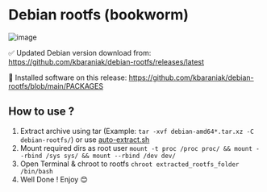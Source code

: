 # Debian rootfs (bookworm)
![image](https://user-images.githubusercontent.com/90936580/213817109-ac8c4562-de13-4582-b7c1-06d46db02a7a.png)

✅ Updated Debian version download from: https://github.com/kbaraniak/debian-rootfs/releases/latest

📑 Installed software on this release: https://github.com/kbaraniak/debian-rootfs/blob/main/PACKAGES

## How to use ?
1. Extract archive using tar (Example: `tar -xvf debian-amd64*.tar.xz -C debian-rootfs/`) or use [auto-extract.sh](https://raw.githubusercontent.com/kbaraniak/debian-rootfs/main/auto-extract.sh)
2. Mount required dirs as root user `mount -t proc /proc proc/ &&
                          mount --rbind /sys sys/ &&
                          mount --rbind /dev dev/`
3. Open Terminal & chroot to rootfs ``chroot extracted_rootfs_folder /bin/bash``
4. Well Done ! Enjoy 😊
